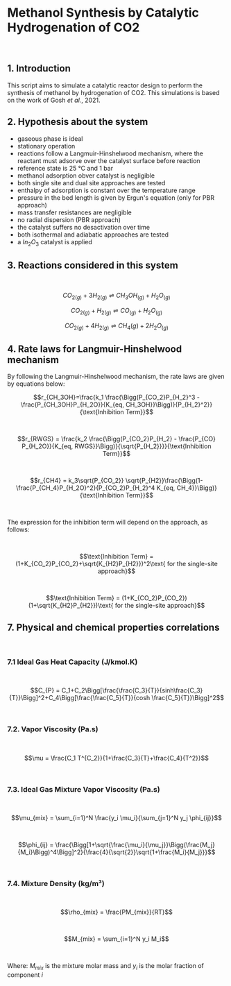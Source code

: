 # **Methanol Synthesis by Catalytic Hydrogenation of CO2**
<br>

## **1. Introduction**

This script aims to simulate a catalytic reactor design to perform the synthesis of methanol by hydrogenation of CO2. This simulations is based on the work of Gosh *et al.*, 2021.

## **2. Hypothesis about the system**

- gaseous phase is ideal
- stationary operation
- reactions follow a Langmuir-Hinshelwood mechanism, where the reactant must adsorve over the catalyst surface before reaction
- reference state is 25 °C and 1 bar
- methanol adsorption obver catalyst is negligible
- both single site and dual site approaches are tested
- enthalpy of adsorption is constant over the temperature range
- pressure in the bed length is given by Ergun's equation (only for PBR approach)
- mass transfer resistances are negligible
- no radial dispersion (PBR approach)
- the catalyst suffers no desactivation over time
- both isothermal and adiabatic approaches are tested
- a $In_2O_3$ catalyst is applied

## **3. Reactions considered in this system**

<br>

$$CO_{2(g)} + 3 H_{2(g)}\rightleftharpoons CH_3OH_{(g)} + H_2O_{(g)}$$

$$CO_{2(g)} + H_{2(g)} \rightleftharpoons CO_{(g)} + H_2O_{(g)}$$

$$CO_{2(g)} + 4 H_{2(g)}\rightleftharpoons CH_4{(g)} + 2 H_2O_{(g)}$$

## **4. Rate laws for Langmuir-Hinshelwood mechanism**

By following the Langmuir-Hinshelwood mechanism, the rate laws are given by equations below:

$$r_{CH_3OH}=\frac{k_1 \frac{\Bigg(P_{CO_2}P_{H_2}^3 - \frac{P_{CH_3OH}P_{H_2O}}{K_{eq, CH_3OH}}\Bigg)}{P_{H_2}^2}}{\text{Inhibition Term}}$$

<br>

$$r_{RWGS} = \frac{k_2 \frac{\Bigg(P_{CO_2}P_{H_2} - \frac{P_{CO} P_{H_2O}}{K_{eq, RWGS}}\Bigg)}{\sqrt{P_{H_2}}}}{\text{Inhibition Term}}$$

<br>

$$r_{CH4} = k_3\sqrt{P_{CO_2}} \sqrt{P_{H2}}\frac{\Bigg(1-\frac{P_{CH_4}P_{H_2O}^2}{P_{CO_2}P_{H_2}^4 K_{eq, CH_4}}\Bigg)}{\text{Inhibition Term}}$$

<br>

The expression for the inhibition term will depend on the approach, as follows:

<br>

$$\text{Inhibition Term} = (1+K_{CO_2}P_{CO_2}+\sqrt{K_{H2}P_{H2}})^2\text{ for the single-site approach}$$

<br>

$$\text{Inhibition Term} = (1+K_{CO_2}P_{CO_2})(1+\sqrt{K_{H2}P_{H2}})\text{ for the single-site approach}$$

## 7. Physical and chemical properties correlations

<br>

### 7.1 Ideal Gas Heat Capacity (J/kmol.K)

<br>

$$C_{P} = C_1+C_2\Bigg[\frac{\frac{C_3}{T}}{sinh\frac{C_3}{T}}\Bigg]^2+C_4\Bigg[\frac{\frac{C_5}{T}}{cosh \frac{C_5}{T}}\Bigg]^2$$

<br>

### 7.2. Vapor Viscosity (Pa.s)

<br>

$$\mu = \frac{C_1 T^{C_2}}{1+\frac{C_3}{T}+\frac{C_4}{T^2}}$$

<br>

### 7.3. Ideal Gas Mixture Vapor Viscosity (Pa.s)

<br>

$$\mu_{mix} = \sum_{i=1}^N \frac{y_i \mu_i}{\sum_{j=1}^N y_j \phi_{ij}}$$

<br>

$$\phi_{ij} = \frac{\Bigg[1+\sqrt{\frac{\mu_i}{\mu_j}}\Bigg(\frac{M_j}{M_i}\Bigg)^4\Bigg]^2}{\frac{4}{\sqrt{2}}\sqrt{1+\frac{M_i}{M_j}}}$$

<br>

### 7.4. Mixture Density (kg/m³)

<br>

$$\rho_{mix} = \frac{PM_{mix}}{RT}$$

<br>

$$M_{mix} = \sum_{i=1}^N y_i M_i$$

<br>

Where: $M_{mix}$ is the mixture molar mass and $y_i$ is the molar fraction of component $i$
